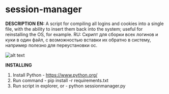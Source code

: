 # session-manager

**DESCRIPTION**
**EN:** A script for compiling all logins and cookies into a single file, with the ability to insert them back into the system; useful for reinstalling the OS, for example.
RU: Скрипт для сборки всех логинов и куки в один файл, с возможностью вставки их обратно в систему, например полезно для переустановки ос.

![alt text](https://imgur.com/trDSRmQ.png)


**INSTALLING**
1. Install Python - https://www.python.org/
2. Run command - pip install -r requirements.txt
3. Run script in explorer, or - python sessionmanager.py
